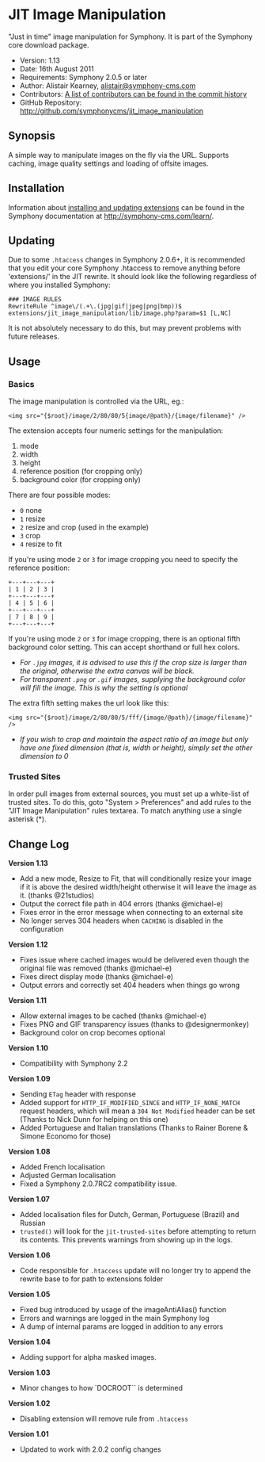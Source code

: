 # JIT Image Manipulation #

"Just in time" image manipulation for Symphony. It is part of the Symphony core download package.

- Version: 1.13
- Date: 16th August 2011
- Requirements: Symphony 2.0.5 or later
- Author: Alistair Kearney, alistair@symphony-cms.com
- Contributors: [A list of contributors can be found in the commit history](http://github.com/symphonycms/jit_image_manipulation/commits/master)
- GitHub Repository: <http://github.com/symphonycms/jit_image_manipulation>

## Synopsis

A simple way to manipulate images on the fly via the URL. Supports caching, image quality settings and loading of offsite images.

## Installation

Information about [installing and updating extensions](http://symphony-cms.com/learn/tasks/view/install-an-extension/) can be found in the Symphony documentation at <http://symphony-cms.com/learn/>.

## Updating

Due to some `.htaccess` changes in Symphony 2.0.6+, it is recommended that you edit your core Symphony .htaccess to remove anything
before 'extensions/' in the JIT rewrite. It should look like the following regardless of where you installed Symphony:

	### IMAGE RULES
	RewriteRule ^image\/(.+\.(jpg|gif|jpeg|png|bmp))$ extensions/jit_image_manipulation/lib/image.php?param=$1 [L,NC]

It is not absolutely necessary to do this, but may prevent problems with future releases.

## Usage

### Basics

The image manipulation is controlled via the URL, eg.:

	<img src="{$root}/image/2/80/80/5{image/@path}/{image/filename}" />

The extension accepts four numeric settings for the manipulation:

1. mode
2. width
3. height
4. reference position (for cropping only)
5. background color (for cropping only)

There are four possible modes:

- `0` none
- `1` resize
- `2` resize and crop (used in the example)
- `3` crop
- `4` resize to fit

If you're using mode `2` or `3` for image cropping you need to specify the reference position:

	+---+---+---+
	| 1 | 2 | 3 |
	+---+---+---+
	| 4 | 5 | 6 |
	+---+---+---+
	| 7 | 8 | 9 |
	+---+---+---+

If you're using mode `2` or `3` for image cropping, there is an optional fifth background color setting. This can accept shorthand or full hex colors.

- *For `.jpg` images, it is advised to use this if the crop size is larger than the original, otherwise the extra canvas will be black.*
- *For transparent `.png` or `.gif` images, supplying the background color will fill the image. This is why the setting is optional*

The extra fifth setting makes the url look like this:

	<img src="{$root}/image/2/80/80/5/fff/{image/@path}/{image/filename}" />

- *If you wish to crop and maintain the aspect ratio of an image but only have one fixed dimension (that is, width or height), simply set the other dimension to 0*

### Trusted Sites

In order pull images from external sources, you must set up a white-list of trusted sites. To do this, goto "System > Preferences" and add rules to the "JIT Image Manipulation" rules textarea. To match anything use a single asterisk (*).

## Change Log

**Version 1.13**
- Add a new mode, Resize to Fit, that will conditionally resize your image if it is above the desired width/height otherwise it will leave the image as it. (thanks @21studios)
- Output the correct file path in 404 errors (thanks @michael-e)
- Fixes error in the error message when connecting to an external site
- No longer serves 304 headers when `CACHING` is disabled in the configuration

**Version 1.12**

- Fixes issue where cached images would be delivered even though the original file was removed (thanks @michael-e)
- Fixes direct display mode (thanks @michael-e)
- Output errors and correctly set 404 headers when things go wrong

**Version 1.11**

- Allow external images to be cached (thanks @michael-e)
- Fixes PNG and GIF transparency issues (thanks to @designermonkey)
- Background color on crop becomes optional

**Version 1.10**

- Compatibility with Symphony 2.2

**Version 1.09**

- Sending `ETag` header with response
- Added support for `HTTP_IF_MODIFIED_SINCE` and `HTTP_IF_NONE_MATCH` request headers, which will mean a `304 Not Modified` header can be set (Thanks to Nick Dunn for helping on this one)
- Added Portuguese and Italian translations (Thanks to Rainer Borene & Simone Economo for those)

**Version 1.08**

- Added French localisation
- Adjusted German localisation
- Fixed a Symphony 2.0.7RC2 compatibility issue.

**Version 1.07**

- Added localisation files for Dutch, German, Portuguese (Brazil) and Russian
- `trusted()` will look for the `jit-trusted-sites` before attempting to return its contents. This prevents warnings from showing up in the logs.

**Version 1.06**

- Code responsible for `.htaccess` update will no longer try to append the rewrite base to for path to extensions folder

**Version 1.05**

- Fixed bug introduced by usage of the imageAntiAlias() function
- Errors and warnings are logged in the main Symphony log
- A dump of internal params are logged in addition to any errors

**Version 1.04**

- Adding support for alpha masked images.

**Version 1.03**

- Minor changes to how `DOCROOT`` is determined

**Version 1.02**

- Disabling extension will remove rule from `.htaccess`

**Version 1.01**

- Updated to work with 2.0.2 config changes
